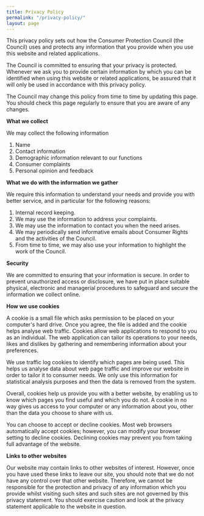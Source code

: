 ```yaml
---
title: Privacy Policy
permalink: "/privacy-policy/"
layout: page
---
```


This privacy policy sets out how the Consumer Protection Council (the Council) uses and protects any information that you provide when you use this website and related applications.

The Council is committed to ensuring that your privacy is protected. Whenever we ask you to provide certain information by which you can be identified when using this website or related applications, be assured that it will only be used in accordance with this privacy policy.

The Council may change this policy from time to time by updating this page. You should check this page regularly to ensure that you are aware of any changes.

**What we collect**

We may collect the following information
1. Name
2. Contact information
3. Demographic information relevant to our functions
4. Consumer complaints
5. Personal opinion and feedback

**What we do with the information we gather**

We require this information to understand your needs and provide you with better service, and in particular for the following reasons:

1. Internal record keeping.
2. We may use the information to address your complaints.
3. We may use the information to contact you when the need arises.
4. We may periodically send informative emails about Consumer Rights and the activities of the Council.
5. From time to time, we may also use your information to highlight the work of the Council.

**Security**

We are committed to ensuring that your information is secure. In order to prevent unauthorized access or disclosure, we have put in place suitable physical, electronic and managerial procedures to safeguard and secure the information we collect online.

**How we use cookies**

A cookie is a small file which asks permission to be placed on your computer&#39;s hard drive. Once you agree, the file is added and the cookie helps analyse web traffic. Cookies allow web applications to respond to you as an individual. The web application can tailor its operations to your needs, likes and dislikes by gathering and remembering information about your preferences.

We use traffic log cookies to identify which pages are being used. This helps us analyse data about web page traffic and improve our website in order to tailor it to consumer needs. We only use this information for statistical analysis purposes and then the data is removed from the system.

Overall, cookies help us provide you with a better website, by enabling us to know which pages you find useful and which you do not. A cookie in no way gives us access to your computer or any information about you, other than the data you choose to share with us.

You can choose to accept or decline cookies. Most web browsers automatically accept cookies; however, you can modify your browser setting to decline cookies. Declining cookies may prevent you from taking full advantage of the website.

**Links to other websites**

Our website may contain links to other websites of interest. However, once you have used these links to leave our site, you should note that we do not have any control over that other website. Therefore, we cannot be responsible for the protection and privacy of any information which you provide whilst visiting such sites and such sites are not governed by this privacy statement. You should exercise caution and look at the privacy statement applicable to the website in question.
